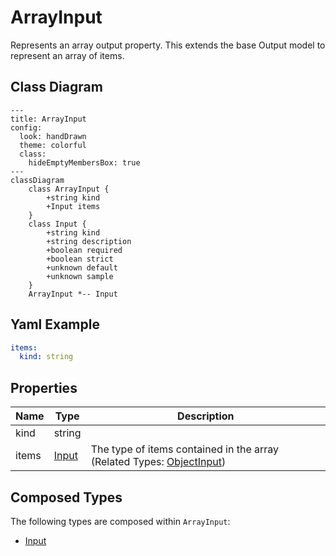 # ArrayInput

Represents an array output property.
This extends the base Output model to represent an array of items.

## Class Diagram

```mermaid
---
title: ArrayInput
config:
  look: handDrawn
  theme: colorful
  class:
    hideEmptyMembersBox: true
---
classDiagram
    class ArrayInput {
        +string kind
        +Input items
    }
    class Input {
        +string kind
        +string description
        +boolean required
        +boolean strict
        +unknown default
        +unknown sample
    }
    ArrayInput *-- Input
```

## Yaml Example

```yaml
items:
  kind: string

```

## Properties

| Name | Type | Description |
| ---- | ---- | ----------- |
| kind | string |   |
| items | [Input](Input.md) | The type of items contained in the array (Related Types: [ObjectInput](ObjectInput.md)) |

## Composed Types

The following types are composed within `ArrayInput`:

- [Input](Input.md)
